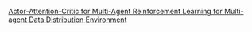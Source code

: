 [Actor-Attention-Critic for Multi-Agent Reinforcement Learning for Multi-agent Data Distribution Environment
](https://github.com/akharitonov/mdde-MAAC)